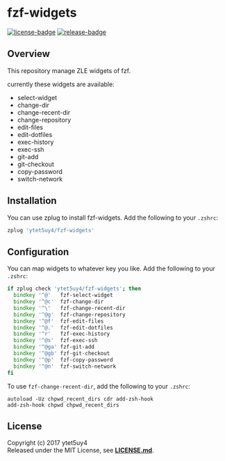 # fzf-widgets
[![license-badge]][license-link]
[![release-badge]][release-link]

## Overview
This repository manage ZLE widgets of fzf.

currently these widgets are available:
* select-widget
* change-dir
* change-recent-dir
* change-repository
* edit-files
* edit-dotfiles
* exec-history
* exec-ssh
* git-add
* git-checkout
* copy-password
* switch-network

## Installation
You can use zplug to install fzf-widgets.
Add the following to your `.zshrc`:

```zsh
zplug 'ytet5uy4/fzf-widgets'
```

## Configuration
You can map widgets to whatever key you like.
Add the following to your `.zshrc`:

```zsh
if zplug check 'ytet5uy4/fzf-widgets'; then
  bindkey '^@'   fzf-select-widget
  bindkey '^@c'  fzf-change-dir
  bindkey '^\'   fzf-change-recent-dir
  bindkey '^@g'  fzf-change-repository
  bindkey '^@f'  fzf-edit-files
  bindkey '^@.'  fzf-edit-dotfiles
  bindkey '^r'   fzf-exec-history
  bindkey '^@s'  fzf-exec-ssh
  bindkey '^@ga' fzf-git-add
  bindkey '^@gb' fzf-git-checkout
  bindkey '^@p'  fzf-copy-password
  bindkey '^@n'  fzf-switch-network
fi
```

To use `fzf-change-recent-dir`, add the following to your `.zshrc`:

```
autoload -Uz chpwd_recent_dirs cdr add-zsh-hook
add-zsh-hook chpwd chpwd_recent_dirs
```

## License
Copyright (c) 2017 ytet5uy4  
Released under the MIT License, see **[LICENSE.md][license-link]**.

[release-link]: https://github.com/ytet5uy4/fzf-widgets/releases/latest
[release-badge]: https://img.shields.io/github/release/ytet5uy4/fzf-widgets.svg?style=flat-square
[license-link]: LICENSE.md
[license-badge]: https://img.shields.io/github/license/ytet5uy4/fzf-widgets.svg?style=flat-square
